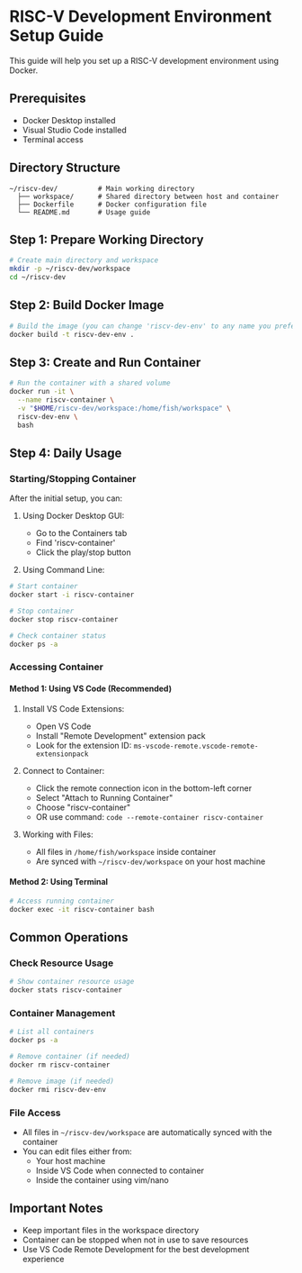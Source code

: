 # RISC-V Development Environment Setup Guide

This guide will help you set up a RISC-V development environment using Docker.

## Prerequisites
- Docker Desktop installed
- Visual Studio Code installed
- Terminal access

## Directory Structure
```
~/riscv-dev/          # Main working directory
  ├── workspace/      # Shared directory between host and container
  ├── Dockerfile      # Docker configuration file
  └── README.md       # Usage guide
```

## Step 1: Prepare Working Directory
```bash
# Create main directory and workspace
mkdir -p ~/riscv-dev/workspace
cd ~/riscv-dev
```

## Step 2: Build Docker Image
```bash
# Build the image (you can change 'riscv-dev-env' to any name you prefer)
docker build -t riscv-dev-env .
```

## Step 3: Create and Run Container
```bash
# Run the container with a shared volume
docker run -it \
  --name riscv-container \
  -v "$HOME/riscv-dev/workspace:/home/fish/workspace" \
  riscv-dev-env \
  bash
```

## Step 4: Daily Usage

### Starting/Stopping Container
After the initial setup, you can:

1. Using Docker Desktop GUI:
   - Go to the Containers tab
   - Find 'riscv-container'
   - Click the play/stop button

2. Using Command Line:
```bash
# Start container
docker start -i riscv-container

# Stop container
docker stop riscv-container

# Check container status
docker ps -a
```

### Accessing Container

#### Method 1: Using VS Code (Recommended)
1. Install VS Code Extensions:
   - Open VS Code
   - Install "Remote Development" extension pack
   - Look for the extension ID: `ms-vscode-remote.vscode-remote-extensionpack`

2. Connect to Container:
   - Click the remote connection icon in the bottom-left corner
   - Select "Attach to Running Container"
   - Choose "riscv-container"
   - OR use command: `code --remote-container riscv-container`

3. Working with Files:
   - All files in `/home/fish/workspace` inside container
   - Are synced with `~/riscv-dev/workspace` on your host machine

#### Method 2: Using Terminal
```bash
# Access running container
docker exec -it riscv-container bash
```

## Common Operations

### Check Resource Usage
```bash
# Show container resource usage
docker stats riscv-container
```

### Container Management
```bash
# List all containers
docker ps -a

# Remove container (if needed)
docker rm riscv-container

# Remove image (if needed)
docker rmi riscv-dev-env
```

### File Access
- All files in `~/riscv-dev/workspace` are automatically synced with the container
- You can edit files either from:
  - Your host machine
  - Inside VS Code when connected to container
  - Inside the container using vim/nano


## Important Notes
- Keep important files in the workspace directory
- Container can be stopped when not in use to save resources
- Use VS Code Remote Development for the best development experience